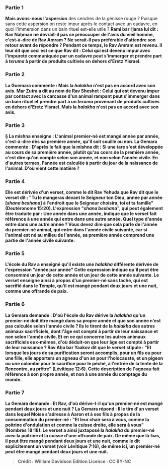
### Partie 1
<b>Mais avons-nous l'aspersion</b> des cendres de la génisse rouge ? Puisque sans cette aspersion on reste impur après le contact avec un cadavre, en quoi l'immersion dans un bain rituel est-elle utile ? <b>Rami bar Ḥama lui dit : Rav Naḥman ne devrait-il pas <b>se préoccuper</b> de l'avis <b>du vieil homme,</b> c'est-à-dire de Rav Amram ? Ne serait-il pas préférable d'attendre son retour avant de répondre ? <b>Pendant ce temps, le Rav Amram est revenu</b>. <b>Il leur dit</b> que <b>ceci</b> est ce que <b>Rav dit :</b> Celui qui est devenu impur avec <b>l'impureté</b> communiquée par <b>un cadavre peut s'immerger et prendre part à <i>teruma</i> à partir</b> de produits cultivés <b>en dehors d'Eretz</b> Yisrael.

### Partie 2
La Guemara commente : <b>Mais la <i>halakha</i></b> n'est <b>pas en accord avec son</b> avis. <b>Mar Zutra a dit au nom de Rav Sheshet :</b> Celui qui est devenu <b>impur</b> par contact avec la carcasse d'un <b>animal rampant peut s'immerger</b> dans un bain rituel <b>et prendre part à un <i>teruma</i> provenant</b> de produits cultivés <b>en dehors d'Eretz</b> Yisrael. <b>Mais la <i>halakha</i></b> n'est <b>pas en accord avec son</b> avis.

### Partie 3
§ La mishna enseigne : <b>L'animal premier-né est mangé année par année,</b> c'est-à-dire dès sa première année, qu'il soit souillé ou non. La Gemara commente : <b>D'après</b> le fait <b>que</b> la mishna <b>dit : Si une tare s'est développée au cours de sa</b> première <b>année,</b> plutôt qu'au cours de la première année, c'est <b>dire qu'on compte</b> selon <b>son année,</b> et non selon l'année civile. En d'autres termes, l'année est calculée à partir du jour de la naissance de l'animal. <b>D'où vient cette matière</b> ?

### Partie 4
Elle est dérivée d'un verset, <b>comme le dit Rav Yehuda</b> que <b>Rav dit que le verset dit : "Tu le mangeras devant le Seigneur ton Dieu, année par année [<i>shana beshana</i>]</b> à l'endroit que le Seigneur choisira, toi et ta famille" (Deutéronome 15:20). L'expression "<i>shana beshana</i>", qui peut également être traduite par : Une année dans une année, indique que le verset fait référence à une année qui entre dans une autre année. <b>Quel</b> type d'<b>année entre dans une autre</b> année ? <b>Vous devez dire</b> que cela parle de l'<b>année du premier-né</b> animal, qui entre dans l'année civile suivante, car si l'animal est né au milieu de l'année, sa première année comprend une partie de l'année civile suivante.

### Partie 5
<b>L'école du Rav a enseigné</b> qu'il existe une <i>halakha</i> différente dérivée de l'expression <b>"année par année"</b> Cette expression indique qu'il peut être consommé <b>un jour de cette année et un jour de cette</b> <b>année suivante. </b> Le verset <b>enseigne ainsi à propos</b> d'un <b>premier-né</b> sans tache, qui est sacrifié dans le Temple, <b>qu'il est mangé pendant deux jours et une nuit,</b> comme une offrande de paix.

### Partie 6
La Gemara demande : <b>D'où</b> <b>l'école du Rav</b> dérive la <i>halakha</i> qu'un premier-né doit être mangé dans sa propre année et que son année n'est pas calculée selon l'année civile ? <b>Ils le tirent de</b> la <i>halakha</i> des autres <b>animaux sacrificiels</b>, dont l'âge est compté à partir de leur naissance et non selon l'année civile. <b>Et</b> en ce qui concerne les autres <b>animaux sacrificiels</b> <b>eux-mêmes, d'où déduit-on</b> que leur âge est compté à partir de leur naissance ? <b>Rav Aḥa bar Yaakov dit</b> que <b>le verset stipule :</b> "Et lorsque les jours de sa purification seront accomplis, pour un fils ou pour une fille, elle apportera <b>un agneau d'un an</b> pour l'holocauste, et un pigeon ou une colombe pour le sacrifice pour le péché, à l'entrée de la tente de la Rencontre, au prêtre" (Lévitique 12:6). Cette description de l'agneau fait référence à <b>son</b> propre <b>année, et non à une année du comptage du monde.</b>

### Partie 7
La Gemara demande : <b>Et Rav, d'où dérive-t-il</b> qu'un premier-né <b>est mangé pendant deux jours et une nuit ?</b> La Gemara répond : <b>Il le tire</b> d'un verset dans lequel Moïse s'adresse à Aaron et à ses fils à propos de la consommation du premier-né : <b>"Et leur chair sera à vous, comme la poitrine d'ondulation et comme la cuisse droite, elle sera à vous"</b> (Nombres 18:18). <b>Le verset</b> a ainsi <b>juxtaposé</b> la <i>halakha</i> du premier-né <b>avec la poitrine et la cuisse d'une offrande de paix. De même que là-bas,</b> il peut être mangé pendant <b>deux jours et une nuit,</b> comme le dit explicitement un verset (voir Lévitique 7:16), <b>de même ici,</b> un premier-né peut être mangé pendant <b>deux jours et une nuit.</b>

>Crédit : William Davidson Edition
>Licence : CC BY-NC